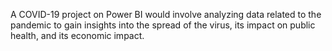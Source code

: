A COVID-19 project on Power BI would involve analyzing data related to the pandemic to gain insights into the spread of the virus, its impact on public health, and its economic impact.
